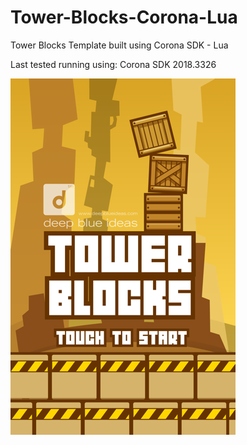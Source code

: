 # Tower-Blocks-Corona-Lua
Tower Blocks Template built using Corona SDK - Lua

Last tested running using:
Corona SDK 2018.3326

![Image](assets/images/menuScreen.png)
